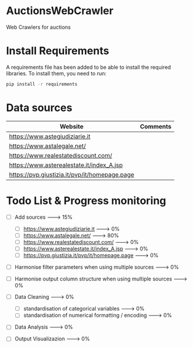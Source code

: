 # AuctionsWebCrawler
Web Crawlers for auctions

# Install Requirements

A requirements file has been added to be able to install the required libraries. To install them, you need to run:

```bash
pip install -r requirements
```

# Data sources 
| Website                                           | Comments                   |
|---------------------------------------------------|----------------------------|
| https://www.astegiudiziarie.it                    |   |
| https://www.astalegale.net/                       |   |
| https://www.realestatediscount.com/               |   |
| https://www.asterealestate.it/index_A.jsp         |   |
| https://pvp.giustizia.it/pvp/it/homepage.page     |   |


# Todo List & Progress monitoring

- [ ] Add sources ---> 15%
  - [ ] https://www.astegiudiziarie.it  --->               0%
  - [ ] https://www.astalegale.net/  --->                  80% 
  - [ ] https://www.realestatediscount.com/ --->           0%
  - [ ] https://www.asterealestate.it/index_A.jsp --->     0% 
  - [ ] https://pvp.giustizia.it/pvp/it/homepage.page ---> 0%  
- [ ] Harmonise filter parameters when using multiple sources ---> 0%
- [ ] Harmonise output column structure when using multiple sources ---> 0%
- [ ] Data Cleaning ---> 0%
  - [ ] standardisation of categorical variables --->               0%
  - [ ] standardisation of numerical formatting / encoding --->               0%
- [ ] Data Analysis ---> 0%
- [ ] Output Visualizazion ---> 0%




